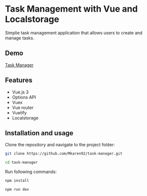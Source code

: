 # Task Management with Vue and Localstorage

Simplie task management application that allows users to create and manage tasks. 

## Demo
[Task Manager](https://mkaren92.github.io/task-manager/#/tasks)

## Features

- Vue.js 3 
- Options API
- Vuex
- Vue router
- Vuetify
- Localstorage

## Installation and usage

Clone the repository and navigate to the project folder:

```bash
git clone https://github.com/Mkaren92/task-manager.git
```

```bash
cd task-manager
```
Run following commands:

```bash
npm install
```
```bash
npm run dev
```